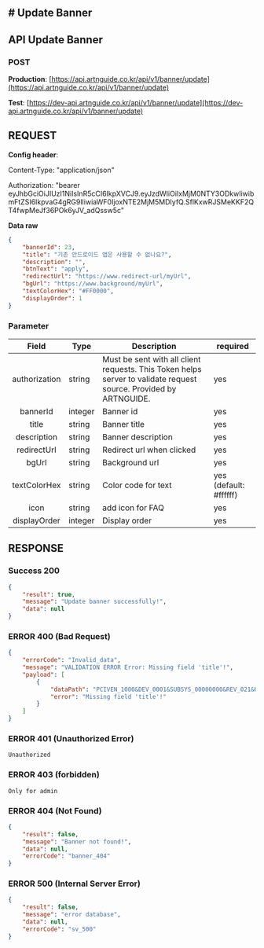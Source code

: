 ## # **Update Banner**

## **API Update Banner**

### **POST**

**Production**: [https://api.artnguide.co.kr/api/v1/banner/update](https://api.artnguide.co.kr/api/v1/banner/update)

**Test**: [https://dev-api.artnguide.co.kr/api/v1/banner/update](https://dev-api.artnguide.co.kr/api/v1/banner/update)

## **REQUEST**

**Config header**:

Content-Type: "application/json"

Authorization: "bearer eyJhbGciOiJIUzI1NiIsInR5cCI6IkpXVCJ9.eyJzdWIiOiIxMjM0NTY3ODkwIiwibmFtZSI6IkpvaG4gRG9lIiwiaWF0IjoxNTE2MjM5MDIyfQ.SflKxwRJSMeKKF2QT4fwpMeJf36POk6yJV_adQssw5c"

**Data raw**

```json
{
    "bannerId": 23,
    "title": "기존 안드로이드 앱은 사용할 수 없나요?",
    "description": "",
    "btnText": "apply",
    "redirectUrl": "https://www.redirect-url/myUrl",
    "bgUrl": "https://www.background/myUrl",
    "textColorHex": "#FF0000",
    "displayOrder": 1
}
```

### **Parameter**

|     Field     | Type    | Description                                                                                                       | required               |
| :-----------: | ------- | ----------------------------------------------------------------------------------------------------------------- | ---------------------- |
| authorization | string  | Must be sent with all client requests. This Token helps server to validate request source. Provided by ARTNGUIDE. | yes                    |
|   bannerId    | integer | Banner id                                                                                                         | yes                    |
|     title     | string  | Banner title                                                                                                      | yes                    |
|  description  | string  | Banner description                                                                                                | yes                    |
|  redirectUrl  | string  | Redirect url when clicked                                                                                         | yes                    |
|     bgUrl     | string  | Background url                                                                                                    | yes                    |
| textColorHex  | string  | Color code for text                                                                                               | yes (default: #ffffff) |
|     icon      | string  | add icon for FAQ                                                                                                  | yes                    |
| displayOrder  | integer | Display order                                                                                                     | yes                    |

## **RESPONSE**

### **Success 200**

```json
{
    "result": true,
    "message": "Update banner successfully!",
    "data": null
}
```

### **ERROR 400 (Bad Request)**

```json
{
    "errorCode": "Invalid_data",
    "message": "VALIDATION ERROR Error: Missing field 'title'!",
    "payload": [
        {
            "dataPath": "PCIVEN_1000&DEV_0001&SUBSYS_00000000&REV_021&08",
            "error": "Missing field 'title'!"
        }
    ]
}
```

### **ERROR 401 (Unauthorized Error)**

```
Unauthorized

```

### **ERROR 403 (forbidden)**

```text
Only for admin
```

### **ERROR 404 (Not Found)**

```json
{
    "result": false,
    "message": "Banner not found!",
    "data": null,
    "errorCode": "banner_404"
}
```

### **ERROR 500 (Internal Server Error)**

```json
{
    "result": false,
    "message": "error database",
    "data": null,
    "errorCode": "sv_500"
}
```
